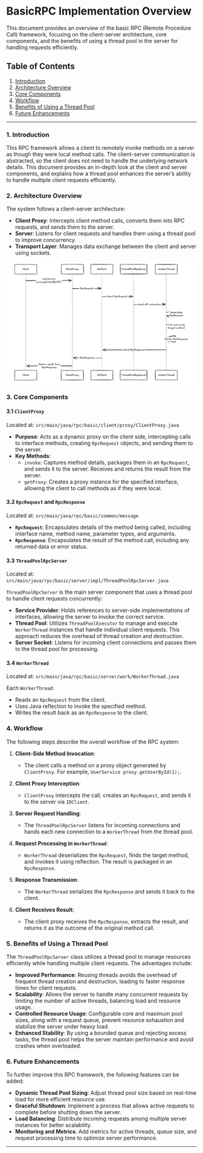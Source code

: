 # BasicRPC Implementation Overview
This document provides an overview of the basic RPC (Remote Procedure Call) framework, focusing on the client-server architecture, core components, and the benefits of using a thread pool in the server for handling requests efficiently.

## Table of Contents
1. [Introduction](#introduction)
2. [Architecture Overview](#architecture-overview)
3. [Core Components](#core-components)
4. [Workflow](#workflow)
5. [Benefits of Using a Thread Pool](#benefits-of-using-a-thread-pool)
6. [Future Enhancements](#future-enhancements)

---

### 1. Introduction

This RPC framework allows a client to remotely invoke methods on a server as though they were local method calls. The client-server communication is abstracted, so the client does not need to handle the underlying network details. This document provides an in-depth look at the client and server components, and explains how a thread pool enhances the server’s ability to handle multiple client requests efficiently.

### 2. Architecture Overview

The system follows a client-server architecture:
- **Client Proxy**: Intercepts client method calls, converts them into RPC requests, and sends them to the server.
- **Server**: Listens for client requests and handles them using a thread pool to improve concurrency.
- **Transport Layer**: Manages data exchange between the client and server using sockets.

![Architecture Diagram](https://raw.githubusercontent.com/HeZephyr/NewPicGoLibrary/main/img/image-20241026223521520.png)

### 3. Core Components

#### 3.1 `ClientProxy`
Located at: `src/main/java/rpc/basic/client/proxy/ClientProxy.java`

- **Purpose**: Acts as a dynamic proxy on the client side, intercepting calls to interface methods, creating `RpcRequest` objects, and sending them to the server.
- **Key Methods**:
   - `invoke`: Captures method details, packages them in an `RpcRequest`, and sends it to the server. Receives and returns the result from the server.
   - `getProxy`: Creates a proxy instance for the specified interface, allowing the client to call methods as if they were local.

#### 3.2 `RpcRequest` and `RpcResponse`
Located at: `src/main/java/rpc/basic/common/message`

- **`RpcRequest`**: Encapsulates details of the method being called, including interface name, method name, parameter types, and arguments.
- **`RpcResponse`**: Encapsulates the result of the method call, including any returned data or error status.

#### 3.3 `ThreadPoolRpcServer`
Located at: `src/main/java/rpc/basic/server/impl/ThreadPoolRpcServer.java`

`ThreadPoolRpcServer` is the main server component that uses a thread pool to handle client requests concurrently:
- **Service Provider**: Holds references to server-side implementations of interfaces, allowing the server to invoke the correct service.
- **Thread Pool**: Utilizes `ThreadPoolExecutor` to manage and execute `WorkerThread` instances that handle individual client requests. This approach reduces the overhead of thread creation and destruction.
- **Server Socket**: Listens for incoming client connections and passes them to the thread pool for processing.

#### 3.4 `WorkerThread`
Located at: `src/main/java/rpc/basic/server/work/WorkerThread.java`

Each `WorkerThread`:
- Reads an `RpcRequest` from the client.
- Uses Java reflection to invoke the specified method.
- Writes the result back as an `RpcResponse` to the client.

### 4. Workflow

The following steps describe the overall workflow of the RPC system:

1. **Client-Side Method Invocation**:
   - The client calls a method on a proxy object generated by `ClientProxy`. For example, `UserService proxy.getUserById(1);`.

2. **Client Proxy Interception**:
   - `ClientProxy` intercepts the call, creates an `RpcRequest`, and sends it to the server via `IOClient`.

3. **Server Request Handling**:
   - The `ThreadPoolRpcServer` listens for incoming connections and hands each new connection to a `WorkerThread` from the thread pool.

4. **Request Processing in `WorkerThread`**:
   - `WorkerThread` deserializes the `RpcRequest`, finds the target method, and invokes it using reflection. The result is packaged in an `RpcResponse`.

5. **Response Transmission**:
   - The `WorkerThread` serializes the `RpcResponse` and sends it back to the client.

6. **Client Receives Result**:
   - The client proxy receives the `RpcResponse`, extracts the result, and returns it as the outcome of the original method call.

### 5. Benefits of Using a Thread Pool

The `ThreadPoolRpcServer` class utilizes a thread pool to manage resources efficiently while handling multiple client requests. The advantages include:

- **Improved Performance**: Reusing threads avoids the overhead of frequent thread creation and destruction, leading to faster response times for client requests.
- **Scalability**: Allows the server to handle many concurrent requests by limiting the number of active threads, balancing load and resource usage.
- **Controlled Resource Usage**: Configurable core and maximum pool sizes, along with a request queue, prevent resource exhaustion and stabilize the server under heavy load.
- **Enhanced Stability**: By using a bounded queue and rejecting excess tasks, the thread pool helps the server maintain performance and avoid crashes when overloaded.

### 6. Future Enhancements

To further improve this RPC framework, the following features can be added:

- **Dynamic Thread Pool Sizing**: Adjust thread pool size based on real-time load for more efficient resource use.
- **Graceful Shutdown**: Implement a process that allows active requests to complete before shutting down the server.
- **Load Balancing**: Distribute incoming requests among multiple server instances for better scalability.
- **Monitoring and Metrics**: Add metrics for active threads, queue size, and request processing time to optimize server performance.

---